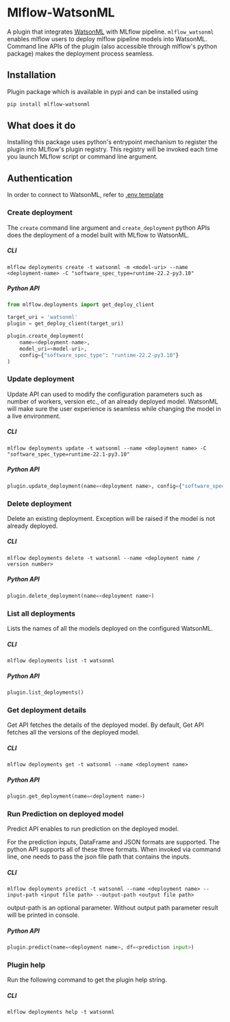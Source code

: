 # Mlflow-WatsonML

A plugin that integrates [WatsonML](http://ibm-wml-api-pyclient.mybluemix.net) with MLflow pipeline.
``mlflow_watsonml`` enables mlflow users to deploy mlflow pipeline models into WatsonML.
Command line APIs of the plugin (also accessible through mlflow's python package) makes the deployment process seamless.

## Installation
Plugin package which is available in pypi and can be installed using

```bash
pip install mlflow-watsonml
```

## What does it do
Installing this package uses python's entrypoint mechanism to register the plugin into MLflow's plugin registry. This registry will be invoked each time you launch MLflow script or command line argument.

## Authentication
In order to connect to WatsonML, refer to [.env.template](.env.template)


### Create deployment
The `create` command line argument and ``create_deployment`` python
APIs does the deployment of a model built with MLflow to WatsonML.

##### CLI
```shell script
mlflow deployments create -t watsonml -m <model-uri> --name <deployment-name> -C "software_spec_type=runtime-22.2-py3.10"
```

##### Python API
```python
from mlflow.deployments import get_deploy_client

target_uri = 'watsonml'
plugin = get_deploy_client(target_uri)

plugin.create_deployment(
    name=<deployment-name>, 
    model_uri=<model-uri>, 
    config={"software_spec_type": "runtime-22.2-py3.10"}
)
```

### Update deployment
Update API can used to modify the configuration parameters such as number of workers, version etc., of an already deployed model.
WatsonML will make sure the user experience is seamless while changing the model in a live environment.

##### CLI
```shell script
mlflow deployments update -t watsonml --name <deployment name> -C "software_spec_type=runtime-22.1-py3.10"
```

##### Python API
```python
plugin.update_deployment(name=<deployment name>, config={"software_spec_type": "runtime-22.1-py3.10"})
```

### Delete deployment
Delete an existing deployment. Exception will be raised if the model is not already deployed.

##### CLI
```shell script
mlflow deployments delete -t watsonml --name <deployment name / version number>
```

##### Python API
```python
plugin.delete_deployment(name=<deployment name>)
```

### List all deployments
Lists the names of all the models deployed on the configured WatsonML.

##### CLI
```shell script
mlflow deployments list -t watsonml
```

##### Python API
```python
plugin.list_deployments()
```

### Get deployment details
Get API fetches the details of the deployed model. By default, Get API fetches all the versions of the deployed model.

##### CLI
```shell script
mlflow deployments get -t watsonml --name <deployment name>
```

##### Python API
```python
plugin.get_deployment(name=<deployment name>)
```

### Run Prediction on deployed model
Predict API enables to run prediction on the deployed model.

For the prediction inputs, DataFrame and JSON formats are supported. The python API supports all of these three formats. When invoked via command line, one needs to pass the json file path that contains the inputs.

##### CLI
```shell script
mlflow deployments predict -t watsonml --name <deployment name> --input-path <input file path> --output-path <output file path>
```

output-path is an optional parameter. Without output path parameter result will be printed in console.

##### Python API
```python
plugin.predict(name=<deployment name>, df=<prediction input>)
```

### Plugin help
Run the following command to get the plugin help string.

##### CLI
```shell script
mlflow deployments help -t watsonml
```
